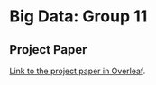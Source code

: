 # Big Data: Group 11

## Project Paper
[Link to the project paper in Overleaf](https://www.overleaf.com/project/6051fdf6e3a3b0b5be97acb3).
